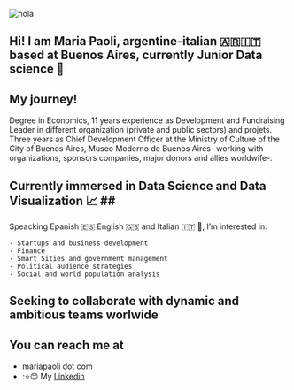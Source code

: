 ![hola](./javascript.gif)

## Hi! I am Maria Paoli, argentine-italian 🇦🇷🇮🇹 based at Buenos Aires, currently Junior Data science 🚀

## My journey!<br>
Degree in Economics, 11 years experience as Development and Fundraising Leader in different organization (private and public sectors) and projets. Three years as Chief Development Officer at the Ministry of Culture of the City of Buenos Aires, Museo Moderno de Buenos Aires -working with organizations, sponsors companies, major donors and allies worldwife-.
  
## Currently immersed in Data Science and Data Visualization 📈 ## <br>
Speacking Epanish 🇪🇸 English 🇬🇧 and Italian 🇮🇹 🍝, I’m interested in:

    - Startups and business development
    - Finance
    - Smart Sities and government management
    - Political audience strategies
    - Social and world population analysis
  
## Seeking to collaborate with dynamic and ambitious teams worlwide ##

## You can reach me at

* mariapaoli dot com
* ::star::blush: My [Linkedin](https://www.linkedin.com/in/mariapaoli)

